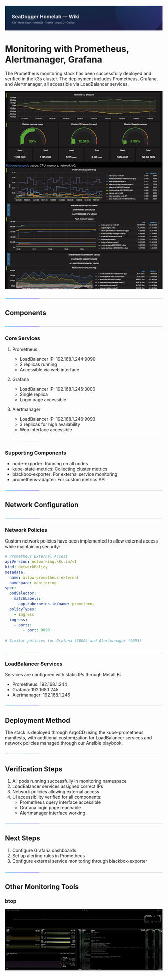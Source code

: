 ![wiki-banner.svg](images/wiki-banner.svg)
# Monitoring with Prometheus, Alertmanager, Grafana

The Prometheus monitoring stack has been successfully deployed and verified in the k3s cluster. The deployment includes Prometheus, Grafana, and Alertmanager, all accessible via LoadBalancer services.

![](images/Grafana-Dashboard.png)

![accent-divider](images/accent-divider.svg)
## Components

![accent-divider](images/accent-divider.svg)
### Core Services
1. Prometheus
   - LoadBalancer IP: 192.168.1.244:9090
   - 2 replicas running
   - Accessible via web interface

2. Grafana
   - LoadBalancer IP: 192.168.1.245:3000
   - Single replica
   - Login page accessible

3. Alertmanager
   - LoadBalancer IP: 192.168.1.246:9093
   - 3 replicas for high availability
   - Web interface accessible

![accent-divider](images/accent-divider.svg)
### Supporting Components
- node-exporter: Running on all nodes
- kube-state-metrics: Collecting cluster metrics
- blackbox-exporter: For external service monitoring
- prometheus-adapter: For custom metrics API

![accent-divider](images/accent-divider.svg)
## Network Configuration

![accent-divider](images/accent-divider.svg)
### Network Policies
Custom network policies have been implemented to allow external access while maintaining security:
```yaml
# Prometheus External Access
apiVersion: networking.k8s.io/v1
kind: NetworkPolicy
metadata:
  name: allow-prometheus-external
  namespace: monitoring
spec:
  podSelector:
    matchLabels:
      app.kubernetes.io/name: prometheus
  policyTypes:
    - Ingress
  ingress:
    - ports:
        - port: 9090

# Similar policies for Grafana (3000) and Alertmanager (9093)
```

![accent-divider](images/accent-divider.svg)
### LoadBalancer Services
Services are configured with static IPs through MetalLB:
- Prometheus: 192.168.1.244
- Grafana: 192.168.1.245
- Alertmanager: 192.168.1.246

![accent-divider](images/accent-divider.svg)
## Deployment Method
The stack is deployed through ArgoCD using the kube-prometheus manifests, with additional customization for LoadBalancer services and network policies managed through our Ansible playbook.

![accent-divider](images/accent-divider.svg)
## Verification Steps
1. All pods running successfully in monitoring namespace
2. LoadBalancer services assigned correct IPs
3. Network policies allowing external access
4. UI accessibility verified for all components:
   - Prometheus query interface accessible
   - Grafana login page reachable
   - Alertmanager interface working

![accent-divider](images/accent-divider.svg)
## Next Steps
1. Configure Grafana dashboards
2. Set up alerting rules in Prometheus
3. Configure external service monitoring through blackbox-exporter

![accent-divider](images/accent-divider.svg)
## Other Monitoring Tools

### btop
![btop-Dashboard.png](images/btop-Dashboard.png)

